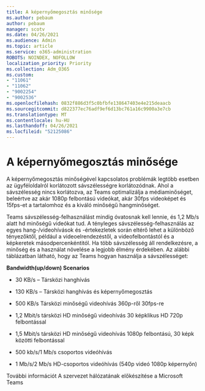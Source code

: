 ```yaml
---
title: A képernyőmegosztás minősége
ms.author: pebaum
author: pebaum
manager: scotv
ms.date: 04/26/2021
ms.audience: Admin
ms.topic: article
ms.service: o365-administration
ROBOTS: NOINDEX, NOFOLLOW
localization_priority: Priority
ms.collection: Adm_O365
ms.custom:
- "11061"
- "11062"
- "9002254"
- "9002536"
ms.openlocfilehash: 0832f886d3f5c0bfbfe138647403e4e215deaacb
ms.sourcegitcommit: d822377ec76adf9ef6d13bc761a16c9900a3e7cb
ms.translationtype: MT
ms.contentlocale: hu-HU
ms.lasthandoff: 04/26/2021
ms.locfileid: "52125086"
---
```

# <a name="screen-sharing-quality"></a>A képernyőmegosztás minősége

A képernyőmegosztás minőségével kapcsolatos problémák legtöbb esetben az ügyféloldalról korlátozott sávszélességre korlátozódnak.  Ahol a sávszélesség nincs korlátozva, az Teams optimalizálja a médiaminőséget, beleértve az akár 1080p felbontású videókat, akár 30fps videoképet és 15fps-et a tartalomhoz és a kiváló minőségű hangminőséget.

Teams sávszélesség-felhasználást mindig óvatosnak kell lennie, és 1,2 Mb/s alatt hd minőségű videókat tud. A tényleges sávszélesség-felhasználás az egyes hang-/videohívások és -értekezletek során eltérő lehet a különböző tényezőktől, például a videoelrendezéstől, a videofelbontástól és a képkeretek másodpercenkéntitól. Ha több sávszélesség áll rendelkezésre, a minőség és a használat növelése a legjobb élmény érdekében. Az alábbi táblázatban látható, hogy az Teams hogyan használja a sávszélességet:

**Bandwidth(up/down) Scenarios**

- 30 KB/s – Társközi hanghívás

- 130 KB/s – Társközi hanghívás és képernyőmegosztás

- 500 KB/s Társközi minőségű videohívás 360p-ről 30fps-re

- 1,2 Mbit/s társközi HD minőségű videohívás 30 képklikus HD 720p felbontással

- 1,5 Mbit/s társközi HD minőségű videohívás 1080p felbontású, 30 képk közötti felbontással

- 500 kb/s/1 Mb/s csoportos videóhívás

- 1 Mb/s/2 Mb/s HD-csoportos videóhívás (540p videó 1080p képernyőn)

További információt A [](https://docs.microsoft.com/microsoftteams/prepare-network#bandwidth-requirements) szervezet hálózatának előkészítése a Microsoft Teams